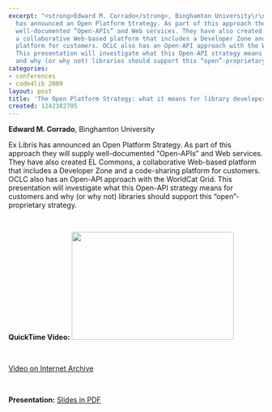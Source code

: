```yaml
---
excerpt: "<strong>Edward M. Corrado</strong>, Binghamton University\r\n\r\nEx Libris
  has announced an Open Platform Strategy. As part of this approach they will supply
  well-documented “Open-APIs” and Web services. They have also created EL Commons,
  a collaborative Web-based platform that includes a Developer Zone and a code-sharing
  platform for customers. OCLC also has an Open-API approach with the WorldCat Grid.
  This presentation will investigate what this Open-API strategy means for customers
  and why (or why not) libraries should support this “open”-proprietary strategy.\r\n<p>&nbsp;</p>"
categories:
- conferences
- code4lib 2009
layout: post
title: 'The Open Platform Strategy: what it means for library developers'
created: 1242382705
---
```

<strong>Edward M. Corrado</strong>, Binghamton University

Ex Libris has announced an Open Platform Strategy. As part of this approach they will supply well-documented “Open-APIs” and Web services. They have also created EL Commons, a collaborative Web-based platform that includes a Developer Zone and a code-sharing platform for customers. OCLC also has an Open-API approach with the WorldCat Grid. This presentation will investigate what this Open-API strategy means for customers and why (or why not) libraries should support this “open”-proprietary strategy.
<p>&nbsp;</p>
<strong>QuickTime Video:</strong>
<a href="http://dl.lib.brown.edu/code4lib/corrado.html" target="_blank">
<img src="http://dl.lib.brown.edu/code4lib//25_corrado.jpg" border="0" width="320" height="213"></a>

<p>&nbsp;</p>

<a href="http://www.archive.org/details/Code4lib2009TheOpenPlatformStrategyWhatItMeansForLibraryDevelopers">Video on Internet Archive</a>

<p>&nbsp;</p>

<strong>Presentation:</strong>
<a href="http://code4lib.org/files/ecorrado-c4l09.pdf" target="_blank">Slides in PDF</a>
